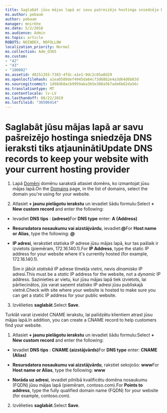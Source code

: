 ```yaml
---
title: Saglabāt jūsu mājas lapā ar savu pašreizējo hostinga sniedzēja DNS ieraksti tiks atjaunināti
ms.author: pebaum
author: pebaum
manager: mnirkhe
ms.date: 5/2/2018
ms.audience: Admin
ms.topic: article
ROBOTS: NOINDEX, NOFOLLOW
localization_priority: Normal
ms.collection: Adm_O365
ms.custom:
- "42"
- "43"
- "100002"
ms.assetid: 48251355-7383-4fdc-a1e1-9dc2c85a8d29
ms.openlocfilehash: a1ea0589def4945da64c73d68b2e4a3d64d6b83d
ms.sourcegitcommit: 1d98db8acb9959aba3b5e308a567ade6b62da56c
ms.translationtype: MT
ms.contentlocale: lv-LV
ms.lasthandoff: 08/22/2019
ms.locfileid: "36506414"
---
```

# <a name="update-dns-records-to-keep-your-website-with-your-current-hosting-provider"></a><span data-ttu-id="5924d-102">Saglabāt jūsu mājas lapā ar savu pašreizējo hostinga sniedzēja DNS ieraksti tiks atjaunināti</span><span class="sxs-lookup"><span data-stu-id="5924d-102">Update DNS records to keep your website with your current hosting provider</span></span>

1. <span data-ttu-id="5924d-103">Lapā [Domēni](https://portal.office.com/adminportal/home#/Domains) domēnu sarakstā atlasiet domēns, ko izmantojat jūsu mājas lapā.</span><span class="sxs-lookup"><span data-stu-id="5924d-103">On the [Domains](https://portal.office.com/adminportal/home#/Domains) page, in the list of domains, select the domain you're using for your website.</span></span>

2. <span data-ttu-id="5924d-104">Atlasiet **+ jaunu pielāgotu ierakstu** un ievadiet šādu formulu:</span><span class="sxs-lookup"><span data-stu-id="5924d-104">Select **+ New custom record** and enter the following:</span></span>

  - <span data-ttu-id="5924d-105">Ievadiet **DNS tips** : **(adrese)**</span><span class="sxs-lookup"><span data-stu-id="5924d-105">For **DNS type** enter: **A (Address)**</span></span>

  - <span data-ttu-id="5924d-106">**Resursdatora nosaukumu vai aizstājvārdu**, ievadiet:**@**</span><span class="sxs-lookup"><span data-stu-id="5924d-106">For **Host name or Alias**, type the following: **@**</span></span>

  - <span data-ttu-id="5924d-107">**IP adresi**, ierakstiet statiska IP adrese jūsu mājas lapā, kur tas pašlaik ir izvietots (piemēram, 172.16.140.1).</span><span class="sxs-lookup"><span data-stu-id="5924d-107">For **IP Address**, type the static IP address for your website where it's currently hosted (for example, 172.16.140.1).</span></span>

    <span data-ttu-id="5924d-108">Šim ir jābūt *statiskā* IP adrese tīmekļa vietni, nevis *dinamisko* IP adresi.</span><span class="sxs-lookup"><span data-stu-id="5924d-108">This must be a  *static*  IP address for the website, not a  *dynamic*  IP address.</span></span> <span data-ttu-id="5924d-109">Sazinieties ar vietu, kur jūsu mājas lapā tiek izvietots, lai pārliecinātos, jūs varat saņemt statisko IP adresi jūsu publiskajā vietnē.</span><span class="sxs-lookup"><span data-stu-id="5924d-109">Check with site where your website is hosted to make sure you can get a static IP address for your public website.</span></span>

3. <span data-ttu-id="5924d-110">Izvēlieties **saglabāt**.</span><span class="sxs-lookup"><span data-stu-id="5924d-110">Select **Save**.</span></span>

<span data-ttu-id="5924d-111">Turklāt varat izveidot CNAME ierakstu, lai palīdzētu klientiem atrast jūsu mājas lapā.</span><span class="sxs-lookup"><span data-stu-id="5924d-111">In addition, you can create a CNAME record to help customers find your website.</span></span>
  
1. <span data-ttu-id="5924d-112">Atlasiet **+ jaunu pielāgotu ierakstu** un ievadiet šādu formulu:</span><span class="sxs-lookup"><span data-stu-id="5924d-112">Select **+ New custom record** and enter the following:</span></span>

  - <span data-ttu-id="5924d-113">Ievadiet **DNS tips** : **CNAME (aizstājvārds)**</span><span class="sxs-lookup"><span data-stu-id="5924d-113">For **DNS type** enter: **CNAME (Alias)**</span></span>

  - <span data-ttu-id="5924d-114">**Resursdatora nosaukumu vai aizstājvārdu**, rakstiet sekojošo: **www**</span><span class="sxs-lookup"><span data-stu-id="5924d-114">For **Host name or Alias**, type the following: **www**</span></span>

  - <span data-ttu-id="5924d-115">**Norāda uz adresi**, ievadiet pilnībā kvalificētu domēna nosaukumu (FQDN) jūsu mājas lapā (piemēram, contoso.com).</span><span class="sxs-lookup"><span data-stu-id="5924d-115">For **Points to address**, type the fully qualified domain name (FQDN) for your website (for example, contoso.com).</span></span>

2. <span data-ttu-id="5924d-116">Izvēlieties **saglabāt**.</span><span class="sxs-lookup"><span data-stu-id="5924d-116">Select **Save**.</span></span>
